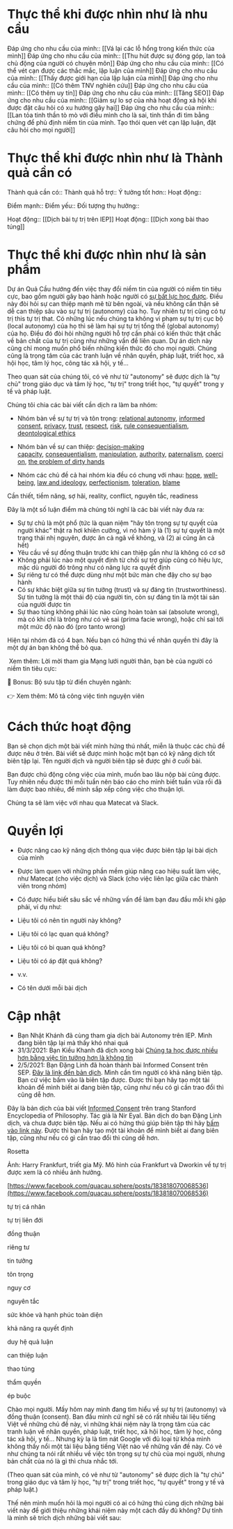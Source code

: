 # Thực thể khi được nhìn như là nhu cầu
Đáp ứng cho nhu cầu của mình:: [[Vá lại các lỗ hổng trong kiến thức của mình]]
Đáp ứng cho nhu cầu của mình:: [[Thu hút được sự đóng góp, lan toả chủ động của người có chuyên môn]] 
Đáp ứng cho nhu cầu của mình:: [[Có thể vét cạn được các thắc mắc, lập luận của mình]]
Đáp ứng cho nhu cầu của mình:: [[Thấy được giới hạn của lập luận của mình]]
Đáp ứng cho nhu cầu của mình:: [[Có thêm TNV nghiên cứu]]
Đáp ứng cho nhu cầu của mình:: [[Có thêm uy tín]]
Đáp ứng cho nhu cầu của mình:: [[Tăng SEO]]
Đáp ứng cho nhu cầu của mình:: [[Giảm sự lo sợ của nhà hoạt động xã hội khi được đặt câu hỏi có xu hướng gây hại]]
Đáp ứng cho nhu cầu của mình:: [[Lan tỏa tinh thần tò mò với điều mình cho là sai, tinh thần đi tìm bằng chứng để phủ định niềm tin của mình. Tạo thói quen vét cạn lập luận, đặt câu hỏi cho mọi người]]

# Thực thể khi được nhìn như là Thành quả cần có
Thành quả cần có::
Thành quả hỗ trợ::
Ý tưởng tốt hơn::
Hoạt động::

Điểm mạnh::
Điểm yếu::
Đối tượng thụ hưởng::

Hoạt động:: [[Dịch bài tự trị trên IEP]] 
Hoạt động:: [[Dịch xong bài thao túng]] 



# Thực thể khi được nhìn như là sản phẩm
Dự án Quả Cầu hướng đến việc thay đổi niềm tin của người có niềm tin tiêu cực, bao gồm người gây bạo hành hoặc người có [sự bất lực học được](https://Quảcầu.com/su-bat-luc-hoc-duoc?utm_source=F%20%C2%BB%20Equali-tea%20%C2%BB%20d%E1%BB%8Bch%20t%E1%BB%B1%20ch%E1%BB%A7&utm_medium=S%E1%BB%B1%20b%E1%BA%A5t%20l%E1%BB%B1c%20h%E1%BB%8Dc%20%C4%91%C6%B0%E1%BB%A3c%20l%C3%A0%20g%C3%AC%3F&utm_campaign=Gi%E1%BB%9Bi%20thi%E1%BB%87u). Điều này đòi hỏi sự can thiệp mạnh mẽ từ bên ngoài, và nếu không cẩn thận sẽ dễ can thiệp sâu vào sự tự trị (autonomy) của họ. Tuy nhiên tự trị cũng có tự trị this tự trị that. Có những lúc nếu chúng ta không vi phạm sự tự trị cục bộ (local autonomy) của họ thì sẽ làm hại sự tự trị tổng thể (global autonomy) của họ. Điều đó đòi hỏi những người hỗ trợ cần phải có kiến thức thật chắc về bản chất của tự trị cũng như những vấn đề liên quan. Dự án dịch này cũng chỉ mong muốn phổ biến những kiến thức đó cho mọi người. Chúng cũng là trọng tâm của các tranh luận về nhân quyền, pháp luật, triết học, xã hội học, tâm lý học, công tác xã hội, y tế...

Theo quan sát của chúng tôi, có vẻ như từ "autonomy" sẽ được dịch là "tự chủ" trong giáo dục và tâm lý học, "tự trị" trong triết học, "tự quyết" trong y tế và pháp luật.

Chúng tôi chia các bài viết cần dịch ra làm ba nhóm:

- Nhóm bàn về sự tự trị và tôn trọng: [relational autonomy](https://plato.stanford.edu/entries/feminism-autonomy/), [informed consent](https://plato.stanford.edu/entries/informed-consent/), [privacy](https://plato.stanford.edu/entries/privacy/), [trust](https://plato.stanford.edu/entries/trust/), [respect](https://plato.stanford.edu/entries/respect/), [risk](https://plato.stanford.edu/entries/risk/), [rule consequentialism](https://plato.stanford.edu/entries/consequentialism-rule/), [deontological ethics](https://plato.stanford.edu/entries/ethics-deontological/)

- Nhóm bàn về sự can thiệp: [decision-making capacity](https://plato.stanford.edu/entries/decision-capacity/), [consequentialism](https://plato.stanford.edu/entries/consequentialism/), [manipulation](https://plato.stanford.edu/entries/ethics-manipulation/), [authority](https://plato.stanford.edu/entries/authority/), [paternalism](https://plato.stanford.edu/entries/paternalism/), [coercion](https://plato.stanford.edu/entries/coercion/), [the problem of dirty hands](https://plato.stanford.edu/entries/dirty-hands/)

- Nhóm các chủ đề cả hai nhóm kia đều có chung với nhau: [hope](https://plato.stanford.edu/search/r?entry=/entries/hope/&page=1&total_hits=127&pagesize=10&archive=None&rank=0&query=optimism), [well-being](https://plato.stanford.edu/entries/well-being/), [law and ideology](https://plato.stanford.edu/entries/law-ideology/), [perfectionism](https://plato.stanford.edu/entries/perfectionism-moral/), [toleration](https://plato.stanford.edu/entries/toleration/), [blame](https://plato.stanford.edu/entries/blame/)

Cần thiết, tiềm năng, sợ hãi, reality, conflict, nguyên tắc, readiness

Đây là một số luận điểm mà chúng tôi nghĩ là các bài viết này đưa ra:

- Sự tự chủ là một phổ (tức là quan niệm "hãy tôn trọng sự tự quyết của người khác" thật ra hơi khiên cưỡng, vì nó hàm ý là (1) sự tự quyết là một trạng thái nhị nguyên, được ăn cả ngã về không, và (2) ai cũng ăn cả hết)
- Yêu cầu về sự đồng thuận trước khi can thiệp gần như là không có cơ sở
- Không phải lúc nào một quyết định từ chối sự trợ giúp cũng có hiệu lực, mặc dù người đó trông như có năng lực ra quyết định
- Sự riêng tư có thể được dùng như một bức màn che đậy cho sự bạo hành
- Có sự khác biệt giữa sự tin tưởng (trust) và sự đáng tin (trustworthiness). Sự tin tưởng là một thái độ của người tin, còn sự đáng tin là một tài sản của người được tin
- Sự thao túng không phải lúc nào cũng hoàn toàn sai (absolute wrong), mà có khi chỉ là trông như có vẻ sai (prima facie wrong), hoặc chỉ sai tới một mức độ nào đó (pro tanto wrong)

Hiện tại nhóm đã có 4 bạn. Nếu bạn có hứng thú về nhân quyền thì đây là một dự án bạn không thể bỏ qua.

 Xem thêm: Lời mời tham gia Mạng lưới người thân, bạn bè của người có niềm tin tiêu cực:

🐸 Bonus: Bộ sưu tập từ điển chuyên ngành:

👉 Xem thêm: Mô tả công việc tình nguyện viên

# Cách thức hoạt động

Bạn sẽ chọn dịch một bài viết mình hứng thú nhất, miễn là thuộc các chủ đề được nêu ở trên. Bài viết sẽ được mình hoặc một bạn có kỹ năng dịch tốt biên tập lại. Tên người dịch và người biên tập sẽ được ghi ở cuối bài.

Bạn được chủ động công việc của mình, muốn bao lâu nộp bài cũng được. Tuy nhiên nếu được thì mỗi tuần nên báo cáo cho mình biết tuần vừa rồi đã làm được bao nhiêu, để mình sắp xếp công việc cho thuận lợi.

Chúng ta sẽ làm việc với nhau qua Matecat và Slack.

# Quyền lợi

- Được nâng cao kỹ năng dịch thông qua việc được biên tập lại bài dịch của mình
- Được làm quen với những phần mềm giúp nâng cao hiệu suất làm việc, như Matecat (cho việc dịch) và Slack (cho việc liên lạc giữa các thành viên trong nhóm)

- Có được hiểu biết sâu sắc về những vấn đề làm bạn đau đầu mỗi khi gặp phải, ví dụ như:

- Liệu tôi có nên tin người này không?
- Liệu tôi có lạc quan quá không?
- Liệu tôi có bi quan quá không?
- Liệu tôi có áp đặt quá không?
- v.v.

- Có tên dưới mỗi bài dịch

# Cập nhật

- Bạn Nhật Khánh đã cùng tham gia dịch bài Autonomy trên IEP. Mình đang biên tập lại mà thấy khó nhai quá
- 31/3/2021: Bạn Kiều Khanh đã dịch xong bài [Chúng ta học được nhiều hơn bằng việc tin tưởng hơn là không tin](https://xn--qucu-hr5aza.cc/chung-ta-hoc-duoc-nhieu-hon-bang-viec-tin-tuong-hon-la-khong-tin/)
- 2/5/2021: Bạn Đặng Linh đã hoàn thành bài Informed Consent trên SEP. [Đây là link đến bản dịch](https://www.matecat.com/revise/Informed_Consent/en-US-vi-VN/3699644-bd0e4ffb2d1a). Mình cần tìm người có khả năng biên tập. Bạn cứ việc bấm vào là biên tập được. Được thì bạn hãy tạo một tài khoản để mình biết ai đang biên tập, cũng như nếu có gì cần trao đổi thì cũng dễ hơn.

Đây là bản dịch của bài viết [Informed Consent](https://plato.stanford.edu/entries/informed-consent/) trên trang Stanford Encyclopedia of Philosophy. Tác giả là Nir Eyal. Bản dịch do bạn Đặng Linh dịch, và chưa được biên tập. Nếu ai có hứng thú giúp biên tập thì hãy [bấm vào link này](https://www.matecat.com/revise/Informed_Consent/en-US-vi-VN/3699644-bd0e4ffb2d1a). Được thì bạn hãy tạo một tài khoản để mình biết ai đang biên tập, cũng như nếu có gì cần trao đổi thì cũng dễ hơn.

Rosetta

Ảnh: Harry Frankfurt, triết gia Mỹ. Mô hình của Frankfurt và Dworkin về tự trị được xem là có nhiều ảnh hưởng.

[https://www.facebook.com/quacau.sphere/posts/183818070068536](https://www.facebook.com/quacau.sphere/posts/183818070068536)

tự trị cá nhân

tự trị liên đới

đồng thuận

riêng tư

tin tưởng

tôn trọng

nguy cơ

nguyên tắc

sức khỏe và hạnh phúc toàn diện

khả năng ra quyết định

duy hệ quả luận

can thiệp luận

thao túng

thẩm quyền

ép buộc

Chào mọi người. Mấy hôm nay mình đang tìm hiểu về sự tự trị (autonomy) và đồng thuận (consent). Ban đầu mình cứ nghĩ sẽ có rất nhiều tài liệu tiếng Việt về những chủ đề này, vì những khái niệm này là trọng tâm của các tranh luận về nhân quyền, pháp luật, triết học, xã hội học, tâm lý học, công tác xã hội, y tế... Nhưng kỳ lạ là tìm nát Google với đủ loại từ khóa mình không thấy nổi một tài liệu bằng tiếng Việt nào về những vấn đề này. Có vẻ như chúng ta nói rất nhiều về việc tôn trọng sự tự chủ của mọi người, nhưng bản chất của nó là gì thì chưa nhắc tới.

(Theo quan sát của mình, có vẻ như từ "autonomy" sẽ được dịch là "tự chủ" trong giáo dục và tâm lý học, "tự trị" trong triết học, "tự quyết" trong y tế và pháp luật.)

Thế nên mình muốn hỏi là mọi người có ai có hứng thú cùng dịch những bài viết này để giới thiệu những khái niệm này một cách đầy đủ không? Dự tính là mình sẽ trích dịch những bài viết sau:


